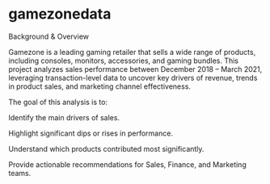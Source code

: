 # gamezonedata
Background & Overview

Gamezone is a leading gaming retailer that sells a wide range of products, including consoles, monitors, accessories, and gaming bundles. This project analyzes sales performance between December 2018 – March 2021, leveraging transaction-level data to uncover key drivers of revenue, trends in product sales, and marketing channel effectiveness.

The goal of this analysis is to:

Identify the main drivers of sales.

Highlight significant dips or rises in performance.

Understand which products contributed most significantly.

Provide actionable recommendations for Sales, Finance, and Marketing teams.
